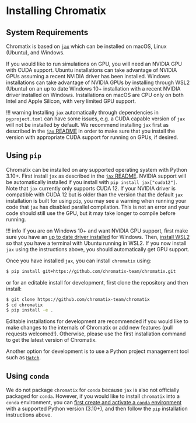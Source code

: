 # Installing Chromatix

## System Requirements

Chromatix is based on [`jax`](https://github.com/google/jax) which can be
installed on macOS, Linux (Ubuntu), and Windows.

If you would like to run simulations on GPU, you will need an NVIDIA GPU with
CUDA support. Ubuntu installations can take advantage of NVIDIA GPUs assuming
a recent NVIDIA driver has been installed. Windows installations can take
advantage of NVIDIA GPUs by installing through WSL2 (Ubuntu) on an up to date
Windows 10+ installation with a recent NVIDIA driver installed on Windows.
Installations on macOS are CPU only on both Intel and Apple Silicon, with very
limited GPU support.

!!! warning
    Installing `jax` automatically through dependencies in `pyproject.toml` can
    have some issues, e.g. a CUDA capable version of `jax` will not be installed
    by default. We recommend installing `jax` first as described in the [`jax` README](https://github.com/google/jax?tab=readme-ov-file#installation)
    in order to make sure that you install the version with appropriate CUDA
    support for running on GPUs, if desired.

## Using `pip`

Chromatix can be installed on any supported operating system with Python 3.10+.
First install `jax` as described in the [`jax` README](https://github.com/google/jax?tab=readme-ov-file#installation).
NVIDIA support will be automatically installed if you install with `pip install jax["cuda12"]`.
Note that `jax` currently only supports CUDA 12. If your NVIDIA driver is compatible with CUDA 12
but is older than the version that the default `jax` installation is built for using `pip`, you
may see a warning when running your code that `jax` has disabled parallel compilation. This is
not an error and your code should still use the GPU, but it may take longer to compile before running.

!!! info
    If you are on Windows 10+ and want NVIDIA GPU support, first make sure
    you have an [up to date driver installed](https://www.nvidia.com/download/index.aspx)
    for Windows. Then, [install WSL2](https://learn.microsoft.com/en-us/windows/wsl/install)
    so that you have a terminal with Ubuntu running in WSL2. If you now install `jax`
    using the instructions above, you should automatically get GPU support.

Once you have installed `jax`, you can install `chromatix` using:
```bash
$ pip install git+https://github.com/chromatix-team/chromatix.git
```
or for an editable install for development, first clone the repository and then install:
```bash
$ git clone https://github.com/chromatix-team/chromatix
$ cd chromatix
$ pip install -e .
```
Editable installations for development are recommended if you would like to
make changes to the internals of Chromatix or add new features (pull requests
welcomed!). Otherwise, please use the first installation command to get the
latest version of Chromatix.

Another option for development is to use a Python project management tool such
as [`Hatch`](https://hatch.pypa.io/latest/).

## Using `conda`

We do not package `chromatix` for `conda` because `jax` is also not officially
packaged for `conda`. However, if you would like to install `chromatix` into a
`conda` environment, you can [first create and activate a `conda` environment](https://conda.io/projects/conda/en/latest/user-guide/tasks/manage-environments.html#)
with a supported Python version (3.10+), and then follow the `pip` installation instructions above.
